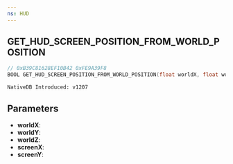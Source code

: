 ```yaml
---
ns: HUD
---
```

## GET_HUD_SCREEN_POSITION_FROM_WORLD_POSITION

```c
// 0xB39C81628EF10B42 0xFE9A39F8
BOOL GET_HUD_SCREEN_POSITION_FROM_WORLD_POSITION(float worldX, float worldY, float worldZ, float* screenX, float* screenY);
```

```
NativeDB Introduced: v1207
```

## Parameters
* **worldX**:
* **worldY**:
* **worldZ**:
* **screenX**:
* **screenY**:
